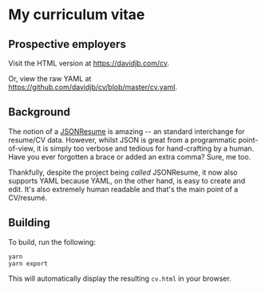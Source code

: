 # My curriculum vitae

## Prospective employers

Visit the HTML version at https://davidjb.com/cv.

Or, view the raw YAML at  https://github.com/davidjb/cv/blob/master/cv.yaml.

## Background

The notion of a [JSONResume](https://jsonresume.org/) is amazing -- an standard
interchange for resume/CV data.  However, whilst JSON is great from a programmatic
point-of-view, it is simply too verbose and tedious for hand-crafting by a
human.  Have you ever forgotten a brace or added an extra comma?  Sure, me too.

Thankfully, despite the project being _called_ JSONResume, it now also
supports YAML because YAML, on the other hand, is easy to create and edit.
It's also extremely human readable and that's the main point of a
CV/resumé.

## Building

To build, run the following:

    yarn
    yarn export

This will automatically display the resulting `cv.html` in your browser.
